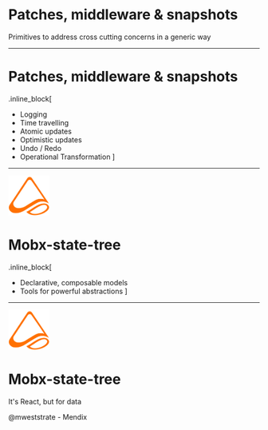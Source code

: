 
# Patches, middleware & snapshots

Primitives to address cross cutting concerns in a generic way

---

# Patches, middleware & snapshots

.inline_block[
* Logging
* Time travelling
* Atomic updates
* Optimistic updates
* Undo / Redo
* Operational Transformation
]

---

<img src="img/logo.png" style="height:80px"/>

# Mobx-state-tree

.inline_block[
* Declarative, composable models
* Tools for powerful abstractions
]

---

<img src="img/logo.png" style="height:80px"/>

# Mobx-state-tree

It's React, but for data

@mweststrate - Mendix
